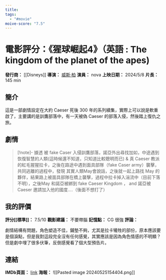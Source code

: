 ```yaml
---
title: 
tags:
  - "#movie"
moive-score: "7.5"
---
```


# 電影評分：《猩球崛起4》（英語 : The kingdom of the planet of the apes)

**發行商：** [[Disneys]]
**導演：** [威斯·柏](https://zh.wikipedia.org/wiki/%E5%A8%81%E6%96%AF%C2%B7%E6%9F%8F "威斯·柏")
**演員：** nova
**上映日期：** 2024/5/8
**片長：** 145 min 

## 簡介
這是一部劇情設定在大約 Caeser 死後 300 年的系列續集，實際上可以說是軟重啟了，主要講的是訓鷹部落中，有一天被偽 Caeser 的部落入侵，然後踏上復仇之旅。

## 劇情
> [!note]- 據透 
> 被 fake Caser 入侵訓鷹部落，諾亞外出尋找加如，中途遇到恢復智慧的人類(這時候還不知道，只知道比較聰明而已) & 真 Caeser 教派的紅毛猩猩拉卡，之後在路途中遇到面具部隊（fake Caser army）襲擊，共同逃離的過程中，發現 其實人類May會說話，之後就一起上路找 May 的夥伴，結果路上被面具部隊在橋上襲擊，過程中拉卡掉入湍流中（目前下落不明），之後May 和諾亞被綁到 fake  Caeser Kingdom ， and 諾亞被 Caeser 邀請加入他的國度....（後面不想打了）
## 我的評價
**評分[[標準]]：** 7.5/10
**觀影建議：** 不要帶腦
**記憶點：** CG 很強
**評論：**

劇情結構有問題，角色塑造不佳，鋪墊不夠，尤其是拉卡犧牲的部份，原本應該要是個淚點，但是我對這段完全沒有任何感覺，其實應該是因為角色情感的不明顯？但是劇中埋了很多伏筆，反倒感覺看了個大型預告片。

## 連結
**IMDb頁面：** [link](https://www.imdb.com/title/tt11389872/)
**海報：** 
![[Pasted image 20240525154404.png]]



